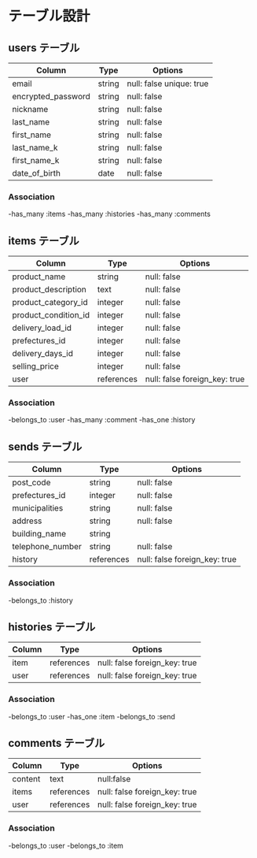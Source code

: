 # テーブル設計

## users テーブル

| Column             | Type   | Options                  |
| ------------------ | ------ | ------------------------ |
| email              | string | null: false unique: true |
| encrypted_password | string | null: false              |
| nickname           | string | null: false              |
| last_name          | string | null: false              |
| first_name         | string | null: false              |
| last_name_k        | string | null: false              |
| first_name_k       | string | null: false              |
| date_of_birth      | date   | null: false              |

### Association

-has_many :items
-has_many :histories
-has_many :comments

## items テーブル

| Column               | Type       | Options                       |
| -------------------- | ---------- | ----------------------------- |
| product_name         | string     | null: false                   |
| product_description  | text       | null: false                   |
| product_category_id  | integer    | null: false                   |
| product_condition_id | integer    | null: false                   |
| delivery_load_id     | integer    | null: false                   |
| prefectures_id       | integer    | null: false                   |
| delivery_days_id     | integer    | null: false                   |
| selling_price        | integer    | null: false                   |
| user                 | references | null: false foreign_key: true |

### Association

-belongs_to :user
-has_many :comment
-has_one :history

## sends テーブル

| Column           | Type       | Options                       |
| ---------------- | ---------- | ----------------------------- |
| post_code        | string     | null: false                   |
| prefectures_id   | integer    | null: false                   |
| municipalities   | string     | null: false                   |
| address          | string     | null: false                   |
| building_name    | string     |                               |
| telephone_number | string     | null: false                   |
| history          | references | null: false foreign_key: true |

### Association

-belongs_to :history

## histories テーブル

| Column | Type       | Options                       |
| ------ | ---------- | ----------------------------- |
| item   | references | null: false foreign_key: true |
| user   | references | null: false foreign_key: true |

### Association

-belongs_to :user
-has_one :item
-belongs_to :send

## comments テーブル

| Column  | Type       | Options                       |
| ------- | ---------- | ----------------------------- |
| content | text       | null:false                    |
| items   | references | null: false foreign_key: true |
| user    | references | null: false foreign_key: true |

### Association

-belongs_to :user
-belongs_to :item
